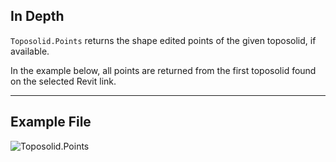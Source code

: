 ## In Depth
`Toposolid.Points` returns the shape edited points of the given toposolid, if available.

In the example below, all points are returned from the first toposolid found on the selected Revit link.
___
## Example File

![Toposolid.Points](./Revit.Elements.Toposolid.Points_img.jpg)